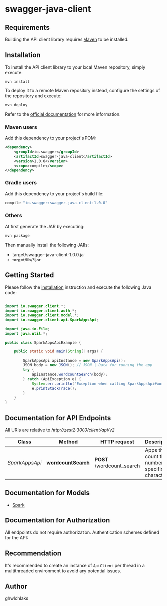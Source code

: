 # swagger-java-client

## Requirements

Building the API client library requires [Maven](https://maven.apache.org/) to be installed.

## Installation

To install the API client library to your local Maven repository, simply execute:

```shell
mvn install
```

To deploy it to a remote Maven repository instead, configure the settings of the repository and execute:

```shell
mvn deploy
```

Refer to the [official documentation](https://maven.apache.org/plugins/maven-deploy-plugin/usage.html) for more information.

### Maven users

Add this dependency to your project's POM:

```xml
<dependency>
    <groupId>io.swagger</groupId>
    <artifactId>swagger-java-client</artifactId>
    <version>1.0.0</version>
    <scope>compile</scope>
</dependency>
```

### Gradle users

Add this dependency to your project's build file:

```groovy
compile "io.swagger:swagger-java-client:1.0.0"
```

### Others

At first generate the JAR by executing:

    mvn package

Then manually install the following JARs:

* target/swagger-java-client-1.0.0.jar
* target/lib/*.jar

## Getting Started

Please follow the [installation](#installation) instruction and execute the following Java code:

```java

import io.swagger.client.*;
import io.swagger.client.auth.*;
import io.swagger.client.model.*;
import io.swagger.client.api.SparkAppsApi;

import java.io.File;
import java.util.*;

public class SparkAppsApiExample {

    public static void main(String[] args) {
        
        SparkAppsApi apiInstance = new SparkAppsApi();
        JSON body = new JSON(); // JSON | Data for running the app
        try {
            apiInstance.wordcountSearch(body);
        } catch (ApiException e) {
            System.err.println("Exception when calling SparkAppsApi#wordcountSearch");
            e.printStackTrace();
        }
    }
}

```

## Documentation for API Endpoints

All URIs are relative to *http://zest2:3000/client/api/v2*

Class | Method | HTTP request | Description
------------ | ------------- | ------------- | -------------
*SparkAppsApi* | [**wordcountSearch**](docs/SparkAppsApi.md#wordcountSearch) | **POST** /wordcount_search | Apps that count the number of specific characters


## Documentation for Models

 - [Spark](docs/Spark.md)


## Documentation for Authorization

All endpoints do not require authorization.
Authentication schemes defined for the API:

## Recommendation

It's recommended to create an instance of `ApiClient` per thread in a multithreaded environment to avoid any potential issues.

## Author

ghwlchlaks

